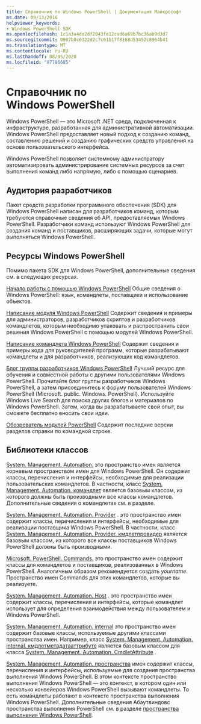 ```yaml
---
title: Справочник по Windows PowerShell | Документация Майкрософт
ms.date: 09/13/2016
helpviewer_keywords:
- Windows PowerShell SDK
ms.openlocfilehash: 1c1a3a4de2df2043fe12cad6a69b7bc36ab9d3d7
ms.sourcegitcommit: 0907b8c6322d2c7c61b17f8168d53452c8964b41
ms.translationtype: MT
ms.contentlocale: ru-RU
ms.lasthandoff: 08/05/2020
ms.locfileid: "87786685"
---
```

# <a name="windows-powershell-reference"></a>Справочник по Windows PowerShell

Windows PowerShell — это Microsoft .NET среда, подключенная к инфраструктуре, разработанная для административной автоматизации. Windows PowerShell предоставляет новый подход к созданию команд, составлению решений и созданию графических средств управления на основе пользовательского интерфейса.

Windows PowerShell позволяет системному администратору автоматизировать администрирование системных ресурсов за счет выполнения команд либо напрямую, либо с помощью сценариев.

## <a name="developer-audience"></a>Аудитория разработчиков

Пакет средств разработки программного обеспечения (SDK) для Windows PowerShell написан для разработчиков команд, которым требуются справочные сведения об API, предоставляемых Windows PowerShell. Разработчики команд используют Windows PowerShell для создания команд и поставщиков, расширяющих задачи, которые могут выполняться Windows PowerShell.

## <a name="windows-powershell-resources"></a>Ресурсы Windows PowerShell

Помимо пакета SDK для Windows PowerShell, дополнительные сведения см. в следующих ресурсах.

[Начало работы с помощью Windows PowerShell](/powershell/scripting/getting-started/getting-started-with-windows-powershell) Общие сведения о Windows PowerShell: язык, командлеты, поставщики и использование объектов.

[Написание модуля Windows PowerShell](./module/writing-a-windows-powershell-module.md) Содержит сведения и примеры для администраторов, разработчиков скриптов и разработчиков командлетов, которым необходимо упаковать и распространить свои решения Windows PowerShell с помощью модулей Windows PowerShell.

[Написание командлета Windows PowerShell](./cmdlet/writing-a-windows-powershell-cmdlet.md) Содержит сведения и примеры кода для руководителей программ, которые разрабатывают командлеты и для разработчиков, реализующих код командлетов.

[Блог группы разработчиков Windows PowerShell](https://blogs.msdn.microsoft.com/PowerShell/) Лучший ресурс для обучения и совместной работы с другими пользователями Windows PowerShell. Прочитайте блог группы разработчиков Windows PowerShell, а затем присоединитесь к форуму пользователей Windows PowerShell (Microsoft. public. Windows. PowerShell).
Используйте Windows Live Search для поиска других блогов и материалов по Windows PowerShell. Затем, когда вы разрабатываете свой опыт, вы сможете бесплатно вносить свои идеи.

[Обозреватель модулей PowerShell](/powershell/module/) Содержит последние версии разделов справки по командной строке.

## <a name="class-libraries"></a>Библиотеки классов

[System. Management. Automation.](/dotnet/api/System.Management.Automation) это пространство имен является корневым пространством имен для Windows PowerShell. Он содержит классы, перечисления и интерфейсы, необходимые для реализации пользовательских командлетов. В частности, класс [System. Management. Automation. командлет](/dotnet/api/System.Management.Automation.Cmdlet) является базовым классом, из которого должны быть производными все классы командлетов. Дополнительные сведения о командлетах см. в разделе.

[System. Management. Automation. Provider](/dotnet/api/System.Management.Automation.Provider) . это пространство имен содержит классы, перечисления и интерфейсы, необходимые для реализации поставщика Windows PowerShell. В частности, класс [System. Management. Automation. Provider. кмдлетпровидер](/dotnet/api/System.Management.Automation.Provider.CmdletProvider) является базовым классом, из которого все классы поставщиков Windows PowerShell должны быть производными.

[Microsoft. PowerShell. Commands.](/dotnet/api/Microsoft.PowerShell.Commands) это пространство имен содержит классы для командлетов и поставщиков, реализованных в Windows PowerShell. Аналогичным образом рекомендуется создать *yourname*. Пространство имен Commands для этих командлетов, которые вы реализуете.

[System. Management. Automation. Host](/dotnet/api/System.Management.Automation.Host) . это пространство имен содержит классы, перечисления и интерфейсы, которые командлет использует для определения взаимодействия между пользователем и Windows PowerShell.

[System. Management. Automation. internal](/dotnet/api/System.Management.Automation.Internal) это пространство имен содержит базовые классы, используемые другими классами пространства имен. Например, класс [System. Management. Automation. internal. кмдлетметадатааттрибуте](/dotnet/api/System.Management.Automation.Internal.CmdletMetadataAttribute) является базовым классом для класса [System. Management. Automation. CmdletAttribute](/dotnet/api/System.Management.Automation.CmdletAttribute) .

[System. Management. Automation. пространства](/dotnet/api/System.Management.Automation.Runspaces) имен содержит классы, перечисления и интерфейсы, используемые для создания пространства выполнения Windows PowerShell. В этом контексте пространство выполнения Windows PowerShell — это контекст, в котором один или несколько конвейеров Windows PowerShell вызывают командлеты. То есть командлеты работают в контексте пространства выполнения Windows PowerShell. Дополнительные сведения Абаутвиндовс пространства выполнения PowerShell см. в разделе [пространства выполнения Windows PowerShell](hosting/creating-runspaces.md).
